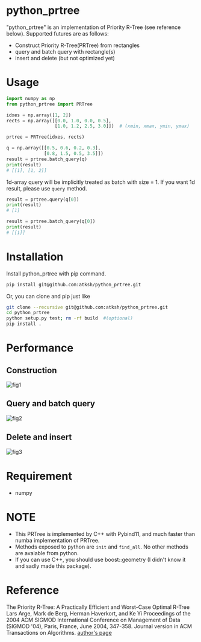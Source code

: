 # python_prtree

"python_prtree" is an implementation of Priority R-Tree (see reference below).
Supported futures are as follows:

- Construct Priority R-Tree(PRTree) from rectangles
- query and batch query with rectangle(s)
- insert and delete (but not optimized yet)


# Usage 
```python
import numpy as np
from python_prtree import PRTree

idxes = np.array([1, 2])
rects = np.array([[0.0, 1.0, 0.0, 0.5],
                  [1.0, 1.2, 2.5, 3.0]])  # (xmin, xmax, ymin, ymax)

prtree = PRTree(idxes, rects)

q = np.array([[0.5, 0.6, 0.2, 0.3],
              [0.8, 1.5, 0.5, 3.5]])
result = prtree.batch_query(q)
print(result)
# [[1], [1, 2]]
```

1d-array query will be implicitly treated as batch with size = 1.
If you want 1d result, please use `query` method.
```python
result = prtree.query(q[0])
print(result)
# [1]

result = prtree.batch_query(q[0])
print(result)
# [[1]]
```

# Installation
Install python_prtree with pip command.
```bash
pip install git@github.com:atksh/python_prtree.git
```

Or, you can clone and pip just like
```bash
git clone --recursive git@github.com:atksh/python_prtree.git
cd python_prtree
python setup.py test; rm -rf build  #(optional)
pip install .
```

# Performance
## Construction
![fig1](https://raw.githubusercontent.com/atksh/python_prtree/docs/images/fig1.png)

## Query and batch query
![fig2](https://raw.githubusercontent.com/atksh/python_prtree/docs/images/fig2.png)

## Delete and insert
![fig3](https://raw.githubusercontent.com/atksh/python_prtree/docs/images/fig3.png)

# Requirement
- numpy


# NOTE

- This PRTree is implemented by C++ with Pybind11, and much faster than numba implementation of PRTree.
- Methods exposed to python are `init` and `find_all`. No other methods are avaiable from python.
- If you can use C++, you should use boost::geometry (I didn't know it and sadly made this package).


# Reference
The Priority R-Tree: A Practically Efficient and Worst-Case Optimal R-Tree
Lars Arge, Mark de Berg, Herman Haverkort, and Ke Yi
Proceedings of the 2004 ACM SIGMOD International Conference on Management of Data (SIGMOD '04), Paris, France, June 2004, 347-358. Journal version in ACM Transactions on Algorithms.
[author's page](https://www.cse.ust.hk/~yike/prtree/)
